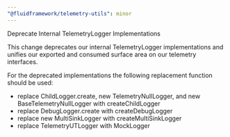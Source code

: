 ```yaml
---
"@fluidframework/telemetry-utils": minor
---
```


Deprecate Internal TelemetryLogger Implementations

This change deprecates our internal TelemetryLogger implementations and unifies our exported and consumed surface area on our telemetry interfaces.

For the deprecated implementations the following replacement function should be used:

-   replace ChildLogger.create, new TelemetryNullLogger, and new BaseTelemetryNullLogger with createChildLogger
-   replace DebugLogger.create with createDebugLogger
-   replace new MultiSinkLogger with createMultiSinkLogger
-   replace TelemetryUTLogger with MockLogger
